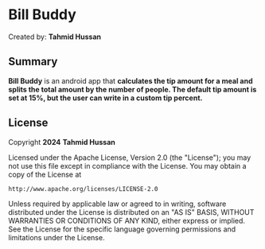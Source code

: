 <!-- (This is a comment) INSTRUCTIONS: Go through this page and fill out any **bolded** entries with their correct values.-->

# Bill Buddy

Created by: **Tahmid Hussan**

## Summary

**Bill Buddy** is an android app that **calculates the tip amount for a meal and splits the total amount by the number of people. The default tip amount is set at 15%, but the user can write in a custom tip percent.**

<!-- Recommended tools:
- [Kap](https://getkap.co/) for macOS
- [ScreenToGif](https://www.screentogif.com/) for Windows
- [peek](https://github.com/phw/peek) for Linux. -->

## License

Copyright **2024** **Tahmid Hussan**

Licensed under the Apache License, Version 2.0 (the "License");
you may not use this file except in compliance with the License.
You may obtain a copy of the License at

    http://www.apache.org/licenses/LICENSE-2.0

Unless required by applicable law or agreed to in writing, software
distributed under the License is distributed on an "AS IS" BASIS,
WITHOUT WARRANTIES OR CONDITIONS OF ANY KIND, either express or implied.
See the License for the specific language governing permissions and
limitations under the License.
